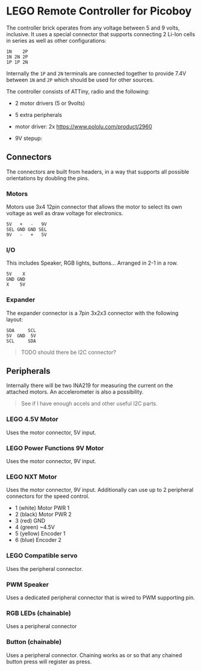 # LEGO Remote Controller for Picoboy

The controller brick operates from any voltage between 5 and 9 volts, inclusive. It uses a special connector that supports connecting 2 Li-Ion cells in series as well as other configurations:

    1N    2P  
    1N 2N 2P
    1P 1P 2N

Internally the `1P` and `2N` terminals are connected together to provide 7.4V between `1N` and `2P` which should be used for other sources. 

The controller consists of ATTiny, radio and the following:

- 2 motor drivers (5 or 9volts)
- 5 extra peripherals

- motor driver: 2x https://www.pololu.com/product/2960
- 9V stepup: 

## Connectors

The connectors are built from headers, in a way that supports all possible orientations by doubling the pins. 

### Motors

Motors use 3x4 12pin connector that allows the motor to select its own voltage as well as draw voltage for electronics. 

    5V   +   -   9V
    SEL GND GND SEL
    9V   -   +   5V

### I/O


This includes Speaker, RGB lights, buttons... Arranged in 2-1 in a row. 

    5V    X
    GND GND
    X    5V

### Expander

The expander connector is a 7pin 3x2x3 connector with the following layout:

    SDA     SCL
    5V  GND  5V 
    SCL     SDA

> TODO should there be I2C connector? 

## Peripherals

Internally there will be two INA219 for measuring the current on the attached motors. An accelerometer is also a possibility. 

> See if I have enough accels and other useful I2C parts. 

### LEGO 4.5V Motor

Uses the motor connector, 5V input. 

### LEGO Power Functions 9V Motor

Uses the motor connector, 9V input. 

### LEGO NXT Motor 

Uses the motor connector, 9V input. Additionally can use up to 2 peripheral connectors for the speed control. 

- 1 (white) Motor PWR 1
- 2 (black) Motor PWR 2
- 3 (red) GND
- 4 (green) ~4.5V
- 5 (yellow) Encoder 1
- 6 (blue) Encoder 2

### LEGO Compatible servo

Uses the peripheral connector. 

### PWM Speaker

Uses a dedicated peripheral connector that is wired to PWM supporting pin. 

### RGB LEDs (chainable)

Uses a peripheral connector

### Button (chainable)

Uses a peripheral connector. Chaining works as or so that any chained button press will register as press. 